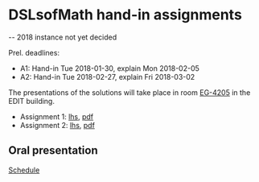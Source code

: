 # DSLsofMath hand-in assignments

-- 2018 instance not yet decided

Prel. deadlines:
* A1: Hand-in Tue 2018-01-30, explain Mon 2018-02-05
* A2: Hand-in Tue 2018-02-27, explain Fri 2018-03-02

The presentations of the solutions will take place in
room [EG-4205](http://maps.chalmers.se/#d45fc757-046e-4bd4-93ad-9c225a751aae) in
the EDIT building.

* Assignment 1: [lhs](Assignment01.lhs), [pdf](Assignment01.pdf)
* Assignment 2: [lhs](Assignment02.lhs), [pdf](Assignment02.pdf)

## Oral presentation

[Schedule](schedule.md)

